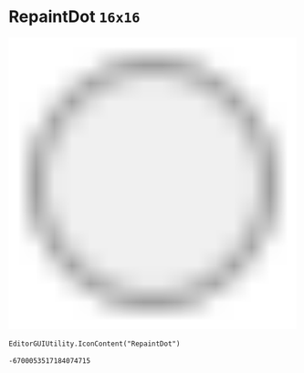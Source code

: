 # RepaintDot `16x16`
<img src="/img/RepaintDot.png" width=512 height=512>

``` CSharp
EditorGUIUtility.IconContent("RepaintDot")
```
```
-6700053517184074715
```
